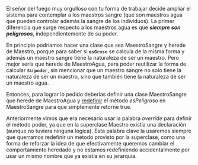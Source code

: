 El señor del fuego muy orgulloso con tu forma de trabajar decide ampliar el sistema para contemplar a los maestros sangre (que son maestros agua que pueden controlar además la sangre de los individuos). La primer diferencia que surge respecto a los maestros agua es que ***siempre son peligrosos***, independientemente de su poder.

En principio podríamos hacer una clase que sea MaestroSangre y herede de Maestro, porque para saber si **`esGroso`** se calcula de la misma forma y además un maestro sangre tiene la naturaleza de ser un maestro. Pero mejor sería que herede de MaestroAgua, para poder reutilizar la forma de calcular su  **`poder`**, sin mencionar que  un maestro sangre no solo tiene la naturaleza de ser un maestro, sino que también tiene la naturaleza de ser un maestro agua.

Entonces, para lograr lo pedido deberías definir una clase MaestroSangre que herede de MaestroAgua y <a href="http://uqbar-wiki.org/index.php?title=Redefinici%C3%B3n" target="_blank">redefinir</a> el método *esPeligroso* en MaestroSangre para que simplemente retorne true.

Anteriormente vimos que era necesario usar la palabra *override* para definir el método poder, ya que en la superclase Maestro existía una declaración (aunque no tuviera ninguna lógica). Esta palabra clave la usaremos siempre que querramos redefinir un método provisto por la superclase, como una forma de reforzar la idea de que efectivamente queremos cambiar el comportamiento heredado y no estamos redefiniendo accidentalmente por usar un mismo nombre que ya existía en su jerarquía.